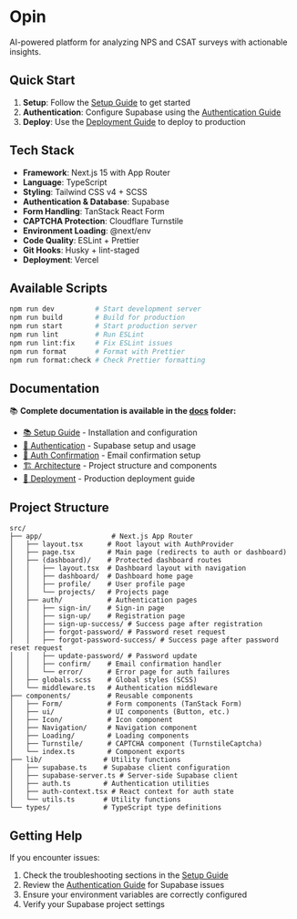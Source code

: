 # Opin

AI-powered platform for analyzing NPS and CSAT surveys with actionable insights.

## Quick Start

1. **Setup**: Follow the [Setup Guide](./docs/setup.md) to get started
2. **Authentication**: Configure Supabase using the [Authentication Guide](./docs/authentication.md)
3. **Deploy**: Use the [Deployment Guide](./docs/deployment.md) to deploy to production

## Tech Stack

- **Framework**: Next.js 15 with App Router
- **Language**: TypeScript
- **Styling**: Tailwind CSS v4 + SCSS
- **Authentication & Database**: Supabase
- **Form Handling**: TanStack React Form
- **CAPTCHA Protection**: Cloudflare Turnstile
- **Environment Loading**: @next/env
- **Code Quality**: ESLint + Prettier
- **Git Hooks**: Husky + lint-staged
- **Deployment**: Vercel

## Available Scripts

```bash
npm run dev          # Start development server
npm run build        # Build for production
npm run start        # Start production server
npm run lint         # Run ESLint
npm run lint:fix     # Fix ESLint issues
npm run format       # Format with Prettier
npm run format:check # Check Prettier formatting
```

## Documentation

📚 **Complete documentation is available in the [docs](./docs/) folder:**

- [📚 Setup Guide](./docs/setup.md) - Installation and configuration
- [🔐 Authentication](./docs/authentication.md) - Supabase setup and usage
- [📧 Auth Confirmation](./docs/auth-confirmation.md) - Email confirmation setup
- [🏗️ Architecture](./docs/architecture.md) - Project structure and components
- [🚀 Deployment](./docs/deployment.md) - Production deployment guide

## Project Structure

```
src/
├── app/                 # Next.js App Router
│   ├── layout.tsx      # Root layout with AuthProvider
│   ├── page.tsx        # Main page (redirects to auth or dashboard)
│   ├── (dashboard)/    # Protected dashboard routes
│   │   ├── layout.tsx  # Dashboard layout with navigation
│   │   ├── dashboard/  # Dashboard home page
│   │   ├── profile/    # User profile page
│   │   └── projects/   # Projects page
│   ├── auth/           # Authentication pages
│   │   ├── sign-in/    # Sign-in page
│   │   ├── sign-up/    # Registration page
│   │   ├── sign-up-success/ # Success page after registration
│   │   ├── forgot-password/ # Password reset request
│   │   ├── forgot-password-success/ # Success page after password reset request
│   │   ├── update-password/ # Password update
│   │   ├── confirm/    # Email confirmation handler
│   │   └── error/      # Error page for auth failures
│   ├── globals.scss    # Global styles (SCSS)
│   └── middleware.ts   # Authentication middleware
├── components/         # Reusable components
│   ├── Form/           # Form components (TanStack Form)
│   ├── ui/             # UI components (Button, etc.)
│   ├── Icon/           # Icon component
│   ├── Navigation/     # Navigation component
│   ├── Loading/        # Loading components
│   ├── Turnstile/      # CAPTCHA component (TurnstileCaptcha)
│   └── index.ts        # Component exports
├── lib/               # Utility functions
│   ├── supabase.ts    # Supabase client configuration
│   ├── supabase-server.ts # Server-side Supabase client
│   ├── auth.ts        # Authentication utilities
│   ├── auth-context.tsx # React context for auth state
│   └── utils.ts       # Utility functions
└── types/             # TypeScript type definitions
```

## Getting Help

If you encounter issues:

1. Check the troubleshooting sections in the [Setup Guide](./docs/setup.md)
2. Review the [Authentication Guide](./docs/authentication.md) for Supabase issues
3. Ensure your environment variables are correctly configured
4. Verify your Supabase project settings
